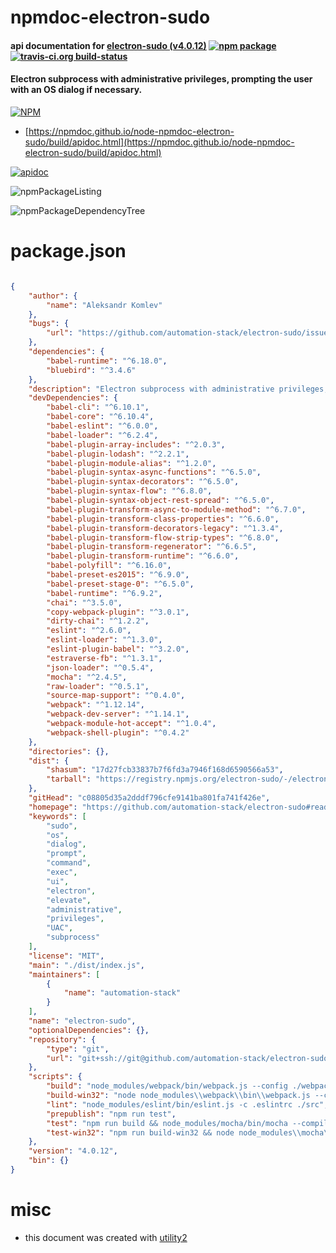 # npmdoc-electron-sudo

#### api documentation for  [electron-sudo (v4.0.12)](https://github.com/automation-stack/electron-sudo#readme)  [![npm package](https://img.shields.io/npm/v/npmdoc-electron-sudo.svg?style=flat-square)](https://www.npmjs.org/package/npmdoc-electron-sudo) [![travis-ci.org build-status](https://api.travis-ci.org/npmdoc/node-npmdoc-electron-sudo.svg)](https://travis-ci.org/npmdoc/node-npmdoc-electron-sudo)

#### Electron subprocess with administrative privileges, prompting the user with an OS dialog if necessary.

[![NPM](https://nodei.co/npm/electron-sudo.png?downloads=true&downloadRank=true&stars=true)](https://www.npmjs.com/package/electron-sudo)

- [https://npmdoc.github.io/node-npmdoc-electron-sudo/build/apidoc.html](https://npmdoc.github.io/node-npmdoc-electron-sudo/build/apidoc.html)

[![apidoc](https://npmdoc.github.io/node-npmdoc-electron-sudo/build/screenCapture.buildCi.browser.%252Ftmp%252Fbuild%252Fapidoc.html.png)](https://npmdoc.github.io/node-npmdoc-electron-sudo/build/apidoc.html)

![npmPackageListing](https://npmdoc.github.io/node-npmdoc-electron-sudo/build/screenCapture.npmPackageListing.svg)

![npmPackageDependencyTree](https://npmdoc.github.io/node-npmdoc-electron-sudo/build/screenCapture.npmPackageDependencyTree.svg)



# package.json

```json

{
    "author": {
        "name": "Aleksandr Komlev"
    },
    "bugs": {
        "url": "https://github.com/automation-stack/electron-sudo/issues"
    },
    "dependencies": {
        "babel-runtime": "^6.18.0",
        "bluebird": "^3.4.6"
    },
    "description": "Electron subprocess with administrative privileges, prompting the user with an OS dialog if necessary.",
    "devDependencies": {
        "babel-cli": "^6.10.1",
        "babel-core": "^6.10.4",
        "babel-eslint": "^6.0.0",
        "babel-loader": "^6.2.4",
        "babel-plugin-array-includes": "^2.0.3",
        "babel-plugin-lodash": "^2.2.1",
        "babel-plugin-module-alias": "^1.2.0",
        "babel-plugin-syntax-async-functions": "^6.5.0",
        "babel-plugin-syntax-decorators": "^6.5.0",
        "babel-plugin-syntax-flow": "^6.8.0",
        "babel-plugin-syntax-object-rest-spread": "^6.5.0",
        "babel-plugin-transform-async-to-module-method": "^6.7.0",
        "babel-plugin-transform-class-properties": "^6.6.0",
        "babel-plugin-transform-decorators-legacy": "^1.3.4",
        "babel-plugin-transform-flow-strip-types": "^6.8.0",
        "babel-plugin-transform-regenerator": "^6.6.5",
        "babel-plugin-transform-runtime": "^6.6.0",
        "babel-polyfill": "^6.16.0",
        "babel-preset-es2015": "^6.9.0",
        "babel-preset-stage-0": "^6.5.0",
        "babel-runtime": "^6.9.2",
        "chai": "^3.5.0",
        "copy-webpack-plugin": "^3.0.1",
        "dirty-chai": "^1.2.2",
        "eslint": "^2.6.0",
        "eslint-loader": "^1.3.0",
        "eslint-plugin-babel": "^3.2.0",
        "estraverse-fb": "^1.3.1",
        "json-loader": "^0.5.4",
        "mocha": "^2.4.5",
        "raw-loader": "^0.5.1",
        "source-map-support": "^0.4.0",
        "webpack": "^1.12.14",
        "webpack-dev-server": "^1.14.1",
        "webpack-module-hot-accept": "^1.0.4",
        "webpack-shell-plugin": "^0.4.2"
    },
    "directories": {},
    "dist": {
        "shasum": "17d27fcb33837b7f6fd3a7946f168d6590566a53",
        "tarball": "https://registry.npmjs.org/electron-sudo/-/electron-sudo-4.0.12.tgz"
    },
    "gitHead": "c08805d35a2dddf796cfe9141ba801fa741f426e",
    "homepage": "https://github.com/automation-stack/electron-sudo#readme",
    "keywords": [
        "sudo",
        "os",
        "dialog",
        "prompt",
        "command",
        "exec",
        "ui",
        "electron",
        "elevate",
        "administrative",
        "privileges",
        "UAC",
        "subprocess"
    ],
    "license": "MIT",
    "main": "./dist/index.js",
    "maintainers": [
        {
            "name": "automation-stack"
        }
    ],
    "name": "electron-sudo",
    "optionalDependencies": {},
    "repository": {
        "type": "git",
        "url": "git+ssh://git@github.com/automation-stack/electron-sudo.git"
    },
    "scripts": {
        "build": "node_modules/webpack/bin/webpack.js --config ./webpack/config.babel.js",
        "build-win32": "node node_modules\\webpack\\bin\\webpack.js --config webpack\\config.babel.js",
        "lint": "node_modules/eslint/bin/eslint.js -c .eslintrc ./src",
        "prepublish": "npm run test",
        "test": "npm run build && node_modules/mocha/bin/mocha --compilers js:babel-core/register ./tests",
        "test-win32": "npm run build-win32 && node node_modules\\mocha\\bin\\mocha --compilers js:babel-core/register tests"
    },
    "version": "4.0.12",
    "bin": {}
}
```



# misc
- this document was created with [utility2](https://github.com/kaizhu256/node-utility2)
